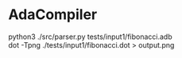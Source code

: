 # AdaCompiler

python3 ./src/parser.py tests/input1/fibonacci.adb <br />
dot -Tpng ./tests/input1/fibonacci.dot > output.png <br />